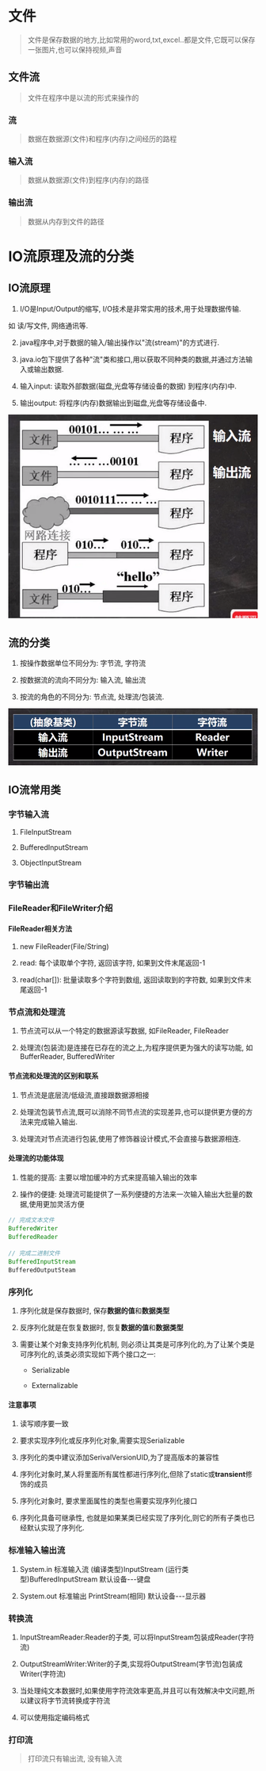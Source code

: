 # 文件

> 文件是保存数据的地方,比如常用的word,txt,excel..都是文件,它既可以保存一张图片,也可以保持视频,声音

## 文件流

> 文件在程序中是以流的形式来操作的

### 流

> 数据在数据源(文件)和程序(内存)之间经历的路程

### 输入流

> 数据从数据源(文件)到程序(内存)的路径

### 输出流

> 数据从内存到文件的路径

# IO流原理及流的分类

## IO流原理

1. I/O是Input/Output的缩写, I/O技术是非常实用的技术,用于处理数据传输.

如 读/写文件, 网络通讯等.

2. java程序中,对于数据的输入/输出操作以"流(stream)"的方式进行.

3. java.io包下提供了各种"流"类和接口,用以获取不同种类的数据,并通过方法输入或输出数据.

4. 输入input: 读取外部数据(磁盘,光盘等存储设备的数据) 到程序(内存)中.

5. 输出output: 将程序(内存)数据输出到磁盘,光盘等存储设备中.

![IO](./15.IO流/1.IO流原理.png)

## 流的分类

1. 按操作数据单位不同分为: 字节流, 字符流

2. 按数据流的流向不同分为: 输入流, 输出流

3. 按流的角色的不同分为: 节点流, 处理流/包装流.

![IO](./15.IO流/2.流的分类.png)

## IO流常用类

### 字节输入流

1. FileInputStream

2. BufferedInputStream

3. ObjectInputStream

### 字节输出流

### FileReader和FileWriter介绍

#### FileReader相关方法

1. new FileReader(File/String)

2. read: 每个读取单个字符, 返回该字符, 如果到文件末尾返回-1

3. read(char[]): 批量读取多个字符到数组, 返回读取到的字符数, 如果到文件末尾返回-1

### 节点流和处理流

1. 节点流可以从一个特定的数据源读写数据, 如FileReader, FileReader

2. 处理流(包装流)是连接在已存在的流之上,为程序提供更为强大的读写功能, 如BufferReader, BufferedWriter

#### 节点流和处理流的区别和联系

1. 节点流是底层流/低级流,直接跟数据源相接

2. 处理流包装节点流,既可以消除不同节点流的实现差异,也可以提供更方便的方法来完成输入输出.

3. 处理流对节点流进行包装,使用了修饰器设计模式,不会直接与数据源相连.

#### 处理流的功能体现

1. 性能的提高: 主要以增加缓冲的方式来提高输入输出的效率

2. 操作的便捷: 处理流可能提供了一系列便捷的方法来一次输入输出大批量的数据,使用更加灵活方便

```java
// 完成文本文件
BufferedWriter
BufferedReader

// 完成二进制文件
BufferedInputStream
BufferedOutputSteam
```

### 序列化

1. 序列化就是保存数据时, 保存**数据的值**和**数据类型**

2. 反序列化就是在恢复数据时, 恢复**数据的值**和**数据类型**

3. 需要让某个对象支持序列化机制, 则必须让其类是可序列化的,为了让某个类是可序列化的,该类必须实现如下两个接口之一:

   - Serializable

   - Externalizable

#### 注意事项

1. 读写顺序要一致

2. 要求实现序列化或反序列化对象,需要实现Serializable

3. 序列化的类中建议添加SerivalVersionUID,为了提高版本的兼容性

4. 序列化对象时,某人将里面所有属性都进行序列化,但除了static或**transient**修饰的成员

5. 序列化对象时, 要求里面属性的类型也需要实现序列化接口

6. 序列化具备可继承性, 也就是如果某类已经实现了序列化,则它的所有子类也已经默认实现了序列化.

### 标准输入输出流

1. System.in 标准输入流 (编译类型)InputStream (运行类型)BufferedInputStream 默认设备---键盘

2. System.out 标准输出  PrintStream(相同) 默认设备---显示器

### 转换流

1. InputStreamReader:Reader的子类, 可以将InputStream包装成Reader(字符流)

2. OutputStreamWriter:Writer的子类,实现将OutputStream(字节流)包装成Writer(字符流)

3. 当处理纯文本数据时,如果使用字符流效率更高,并且可以有效解决中文问题,所以建议将字节流转换成字符流

4. 可以使用指定编码格式

### 打印流

> 打印流只有输出流, 没有输入流
